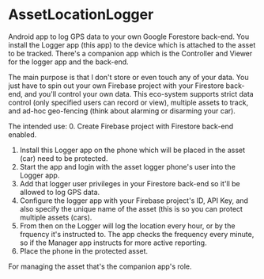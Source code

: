 # AssetLocationLogger
Android app to log GPS data to your own Google Forestore back-end.
You install the Logger app (this app) to the device which is attached to the asset to be tracked.
There's a companion app which is the Controller and Viewer for the logger app and the back-end.

The main purpose is that I don't store or even touch any of your data. You just have to spin out your own Firebase project with your Firestore back-end, and you'll control your own data. This eco-system supports strict data control (only specified users can record or view), multiple assets to track, and ad-hoc geo-fencing (think about alarming or disarming your car).

The intended use:
0. Create Firebase project with Firestore back-end enabled.
1. Install this Logger app on the phone which will be placed in the asset (car) need to be protected.
2. Start the app and login with the asset logger phone's user into the Logger app.
3. Add that logger user privileges in your Firestore back-end so it'll be allowed to log GPS data.
4. Configure the logger app with your Firebase project's ID, API Key, and also specify the unique name of the asset (this is so you can protect multiple assets (cars).
5. From then on the Logger will log the location every hour, or by the frquency it's instructed to. The app checks the frequency every minute, so if the Manager app instructs for more active reporting.
6. Place the phone in the protected asset.

For managing the asset that's the companion app's role.
